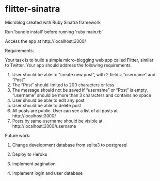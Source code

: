 flitter-sinatra
===============

Microblog created with Ruby Sinatra framework

Run 'bundle install' before running 'ruby main.rb'

Access the app at http://localhost:3000/

Requirements:

Your task is to build a simple micro-blogging web app called Flitter, similar to Twitter. Your app should address the following requirements.

1. User should be able to “create new post”, with 2 fields: “username” and “Post”
2. The “Post” should limited to 200 characters or less
3. The message should not be saved if “username” or “Post” is empty, “username” should be more than 3 characters and contains no space
4. User should be able to edit any post
5. User should be able to delete post
6. All posts are public. User can see a list of all posts at http://localhost:3000/
7. Posts by same username should be visible at http://localhost:3000/username


Future work:

1. Change development database from sqlite3 to postgresql

2. Deploy to Heroku

3. Implement pagination

4. Implement login and user database
